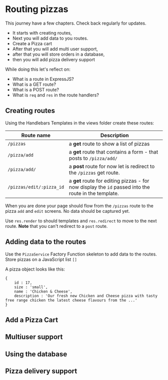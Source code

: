 # Routing pizzas

This journey have a few chapters. Check back regularly for updates.

* It starts with creating routes,
* Next you will add data to you routes.
* Create a Pizza cart
* After that you will add multi user support,
* after that you will store orders in a database,
* then you will add pizza delivery support

While doing this let's reflect on:

* What is a route in ExpressJS?
* What is a GET route?
* What is a POST route?
* What is `req` and `res` in the route handlers?

## Creating routes

Using the Handlebars Templates in the views folder create these routes:

Route name | Description
--------|--------------------------
`/pizzas`| a **get** route to show a list of pizzas
`/pizza/add` | a **get** route that contains a form - that posts to `/pizza/add/`
 `/pizza/add/` | a **post** route for now let is redirect to the `/pizzas` get route.
`/pizzas/edit/:pizza_id` | a **get** route for editing pizzas - for now display the `id` passed into the route in the template.

When you are done your page should flow from the `/pizzas` route to the pizza `add` and `edit` screens. No data should be captured yet.

Use `res.render` to should templates and `res.redirect` to move to the next route. **Note** that you can't redirect to a `post` route.

## Adding data to the routes

Use the `PizzaService` Factory Function skeleton to add data to the routes. Store pizzas on a JavaScript list `[]`

A pizza object looks like this:

```
{
	id : 17,
	size : 'small',
	name : 'Chicken & Cheese',
	description : 'Our fresh new Chicken and Cheese pizza with tasty free range chicken the latest cheese flavours from the ...'
}
```

## Add a Pizza Cart

## Multiuser support

## Using the database

## Pizza delivery support





